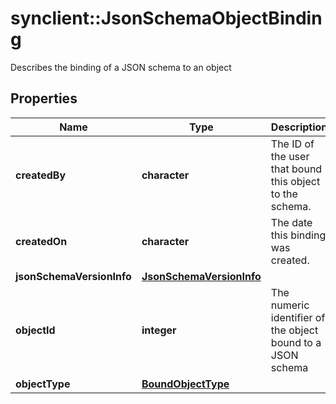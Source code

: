 # synclient::JsonSchemaObjectBinding

Describes the binding of a JSON schema to an object
## Properties
Name | Type | Description | Notes
------------ | ------------- | ------------- | -------------
**createdBy** | **character** | The ID of the user that bound this object to the schema. | [optional] 
**createdOn** | **character** | The date this binding was created. | [optional] 
**jsonSchemaVersionInfo** | [**JsonSchemaVersionInfo**](JsonSchemaVersionInfo.md) |  | [optional] 
**objectId** | **integer** | The numeric identifier of the object bound to a JSON schema | [optional] 
**objectType** | [**BoundObjectType**](BoundObjectType.md) |  | [optional] 


